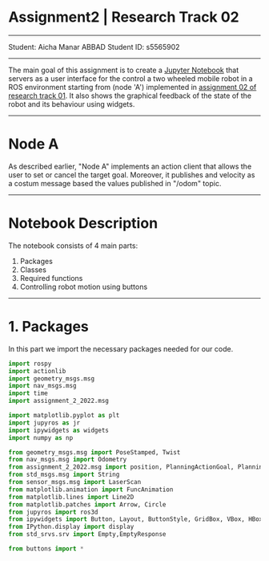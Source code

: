 # Assignment2 | Research Track 02
---------------------------

Student: Aicha Manar ABBAD
Student ID: s5565902

---------------------------

The main goal of this assignment is to create a [Jupyter Notebook](https://github.com/AichaAbbad/assignment2_rt2/blob/fe2a387a12dd0a3801b56e4dda4704cdfcec83ba/src/assignment_2_2022/src/assignment_2_2022/Notebook/node_a.ipynb) that servers as a user interface for the control
a two wheeled mobile robot in a ROS environment starting from (node 'A') implemented in [assignment 02 of research track 01](https://github.com/AichaAbbad/assignment_2_2022.git).
It also shows the graphical feedback of the state of the robot and its behaviour using widgets.

---------------------------

# Node A
As described earlier, "Node A" implements an action client that allows the user to set or cancel the target goal. Moreover, it publishes and velocity as a costum message based the values published in "/odom" topic.

---------------------------

# Notebook Description
The notebook consists of 4 main parts:
1. Packages
2. Classes
3. Required functions
4. Controlling robot motion using buttons

---------------------------

# 1. Packages
In this part we import the necessary packages needed for our code.
```Python
import rospy
import actionlib
import geometry_msgs.msg
import nav_msgs.msg
import time
import assignment_2_2022.msg

import matplotlib.pyplot as plt
import jupyros as jr
import ipywidgets as widgets
import numpy as np

from geometry_msgs.msg import PoseStamped, Twist
from nav_msgs.msg import Odometry
from assignment_2_2022.msg import position, PlanningActionGoal, PlanningActionResult
from std_msgs.msg import String
from sensor_msgs.msg import LaserScan
from matplotlib.animation import FuncAnimation
from matplotlib.lines import Line2D
from matplotlib.patches import Arrow, Circle
from jupyros import ros3d
from ipywidgets import Button, Layout, ButtonStyle, GridBox, VBox, HBox, widgets
from IPython.display import display
from std_srvs.srv import Empty,EmptyResponse

from buttons import *
```
